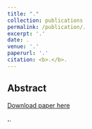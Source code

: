 ```yaml
---
title: "."
collection: publications
permalink: /publication/.
excerpt: '.'
date: .
venue: '.'
paperurl: '.'
citation: <b>.</b>.
---
```

## Abstract

[Download paper here]()

<b>.</b>.